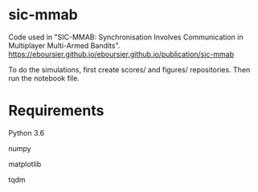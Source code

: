 # sic-mmab
Code used in "SIC-MMAB: Synchronisation Involves Communication in Multiplayer Multi-Armed Bandits".
https://eboursier.github.io/eboursier.github.io/publication/sic-mmab

To do the simulations, first create scores/ and figures/ repositories. Then run the notebook file.

# Requirements

Python 3.6

numpy

matplotlib

tqdm
